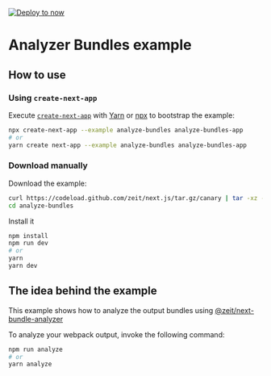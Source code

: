 [![Deploy to now](https://deploy.now.sh/static/button.svg)](https://deploy.now.sh/?repo=https://github.com/zeit/next.js/tree/master/examples/analyze-bundles)

# Analyzer Bundles example

## How to use

### Using `create-next-app`

Execute [`create-next-app`](https://github.com/segmentio/create-next-app) with [Yarn](https://yarnpkg.com/lang/en/docs/cli/create/) or [npx](https://github.com/zkat/npx#readme) to bootstrap the example:

```bash
npx create-next-app --example analyze-bundles analyze-bundles-app
# or
yarn create next-app --example analyze-bundles analyze-bundles-app
```

### Download manually

Download the example:

```bash
curl https://codeload.github.com/zeit/next.js/tar.gz/canary | tar -xz --strip=2 next.js-canary/examples/analyze-bundles
cd analyze-bundles
```

Install it

```bash
npm install
npm run dev
# or
yarn
yarn dev
```

## The idea behind the example

This example shows how to analyze the output bundles using [@zeit/next-bundle-analyzer](https://github.com/zeit/next-plugins/tree/master/packages/next-bundle-analyzer)

To analyze your webpack output, invoke the following command:

```bash
npm run analyze
# or
yarn analyze
```
